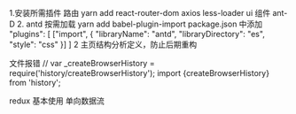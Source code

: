 1.安装所需插件
路由
yarn add react-router-dom axios less-loader
ui 组件
ant-D 2. antd 按需加载
yarn add babel-plugin-import
package.json 中添加
"plugins": [
["import", {
"libraryName": "antd",
"libraryDirectory": "es",
"style": "css"
}]
]
2 主页结构分析定义，防止后期重构

文件报错
// var \_createBrowserHistory = require('history/createBrowserHistory');
import {createBrowserHistory} from 'history';

redux 基本使用 单向数据流
